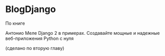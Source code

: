 # BlogDjango



По книге

Антонио Меле Django 2  в примерах.
Создавайте мощные и надежные веб-приложения Python с нуля 

(сделано по вторую главу) 

